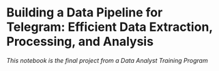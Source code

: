 # **Building a Data Pipeline for Telegram: Efficient Data Extraction, Processing, and Analysis**
*This notebook is the final project from a Data Analyst Training Program*
